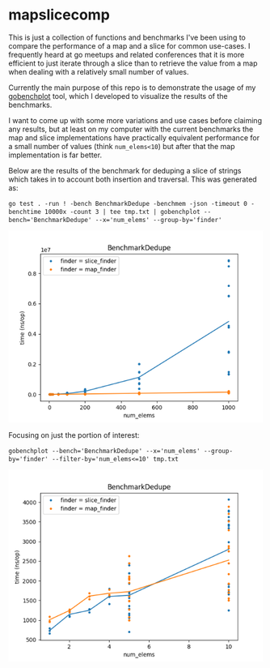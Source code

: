 # mapslicecomp
This is just a collection of functions and benchmarks I've been using to compare the performance of a map and a slice for common use-cases.
I frequently heard at go meetups and related conferences that it is more efficient to just iterate through a slice than to retrieve the value from a map when dealing with a relatively small number of values. 

Currently the main purpose of this repo is to demonstrate the usage of my [gobenchplot](https://github.com/ShawnROGrady/gobenchplot) tool, which I developed to visualize the results of the benchmarks.

I want to come up with some more variations and use cases before claiming any results, but at least on my computer with the current benchmarks the map and slice implementations have practically equivalent performance for a small number of values (think `num_elems<10`) but after that the map implementation is far better. 

Below are the results of the benchmark for deduping a slice of strings which takes in to account both insertion and traversal. This was generated as:
```
go test . -run ! -bench BenchmarkDedupe -benchmem -json -timeout 0 -benchtime 10000x -count 3 | tee tmp.txt | gobenchplot --bench='BenchmarkDedupe' --x='num_elems' --group-by='finder'
```
![bench_dedupe](https://github.com/ShawnROGrady/mapslicecomp/blob/master/assets/benchmark_dedupe_time-v-num_elems.png)

Focusing on just the portion of interest:
```
gobenchplot --bench='BenchmarkDedupe' --x='num_elems' --group-by='finder' --filter-by='num_elems<=10' tmp.txt
```
![focused_bench_dedupe](https://github.com/ShawnROGrady/mapslicecomp/blob/master/assets/focused_benchmark_dedupe_time-v-num_elems.png)
